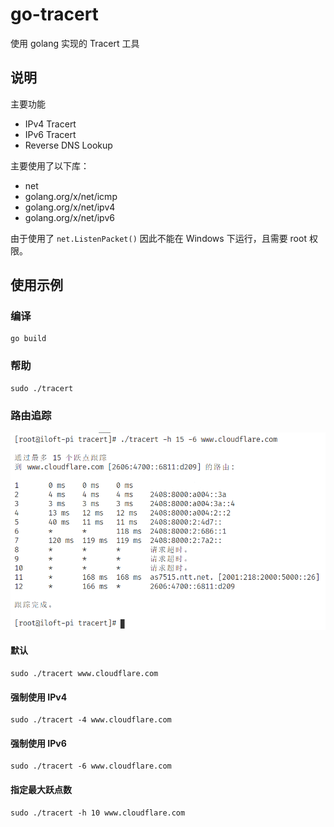 # go-tracert
使用 golang 实现的 Tracert 工具

## 说明
主要功能
- IPv4 Tracert
- IPv6 Tracert
- Reverse DNS Lookup

主要使用了以下库：
- net
- golang.org/x/net/icmp
- golang.org/x/net/ipv4
- golang.org/x/net/ipv6

由于使用了 `net.ListenPacket()` 因此不能在 Windows 下运行，且需要 root 权限。

## 使用示例
### 编译
```
go build
```
### 帮助
```
sudo ./tracert
```
### 路由追踪
![tracert](img/tracert.png)
#### 默认
```
sudo ./tracert www.cloudflare.com
```
#### 强制使用 IPv4
```
sudo ./tracert -4 www.cloudflare.com
```
#### 强制使用 IPv6
```
sudo ./tracert -6 www.cloudflare.com
```
#### 指定最大跃点数
```
sudo ./tracert -h 10 www.cloudflare.com
```
